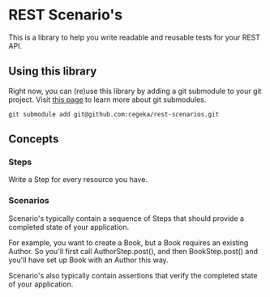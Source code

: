 REST Scenario's
===============

This is a library to help you write readable and reusable tests for your REST API.

## Using this library

Right now, you can (re)use this library by adding a git submodule to your git project. Visit [this page](http://git-scm.com/book/en/Git-Tools-Submodules) to learn more about git submodules.

    git submodule add git@github.com:cegeka/rest-scenarios.git

## Concepts
### Steps
Write a Step for every resource you have.

### Scenarios
Scenario's typically contain a sequence of Steps that should provide a completed state of your application.

For example, you want to create a Book, but a Book requires an existing Author.
So you'll first call AuthorStep.post(), and then BookStep.post() and you'll have set up Book with an Author this way.

Scenario's also typically contain assertions that verify the completed state of your application.
